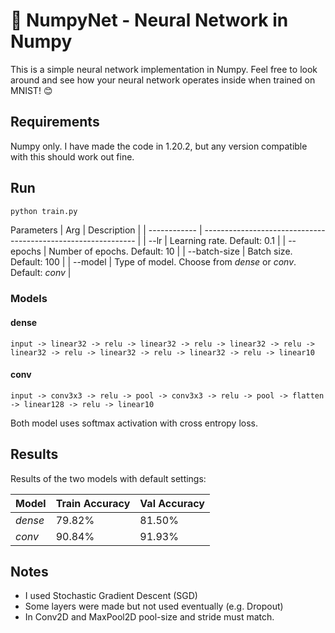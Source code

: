 # :triangular_flag_on_post: NumpyNet - Neural Network in Numpy

This is a simple neural network implementation in Numpy. Feel free to look around and see how your neural network operates inside when trained on MNIST! :blush:

## Requirements

Numpy only. I have made the code in 1.20.2, but any version compatible with this should work out fine.

##  Run

```bash
python train.py
```
Parameters
| Arg          | Description                                                   |
| ------------ | ------------------------------------------------------------- |
| --lr         | Learning rate. Default: 0.1                                   |
| --epochs     | Number of epochs. Default: 10                                 |
| --batch-size | Batch size. Default: 100                                      |
| --model      | Type of model. Choose from *dense* or *conv*. Default: *conv* |

### Models

#### dense

```
input -> linear32 -> relu -> linear32 -> relu -> linear32 -> relu -> linear32 -> relu -> linear32 -> relu -> linear32 -> relu -> linear10
```

#### conv

```
input -> conv3x3 -> relu -> pool -> conv3x3 -> relu -> pool -> flatten -> linear128 -> relu -> linear10
```

Both model uses softmax activation with cross entropy loss.

## Results

Results of the two models with default settings:

| Model   | Train Accuracy | Val Accuracy |
| ------- | -------------- | ------------ |
| *dense* | 79.82%         | 81.50%       |
| *conv*  | 90.84%         | 91.93%       |

## Notes

 * I used Stochastic Gradient Descent (SGD)
 * Some layers were made but not used eventually (e.g. Dropout)
 * In Conv2D and MaxPool2D pool-size and stride must match.